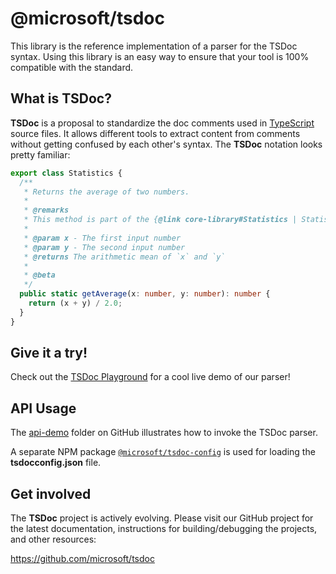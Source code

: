 # @microsoft/tsdoc

This library is the reference implementation of a parser for the TSDoc syntax.  Using this library is an easy way to ensure that your tool is 100% compatible with the standard.


##  What is TSDoc?

**TSDoc** is a proposal to standardize the doc comments used in [TypeScript](http://www.typescriptlang.org/) source files.  It allows different tools to extract content from comments without getting confused by each other's syntax.   The **TSDoc** notation looks pretty familiar:

```typescript
export class Statistics {
  /**
   * Returns the average of two numbers.
   *
   * @remarks
   * This method is part of the {@link core-library#Statistics | Statistics subsystem}.
   *
   * @param x - The first input number
   * @param y - The second input number
   * @returns The arithmetic mean of `x` and `y`
   *
   * @beta
   */
  public static getAverage(x: number, y: number): number {
    return (x + y) / 2.0;
  }
}
```

## Give it a try!

Check out the [TSDoc Playground](https://microsoft.github.io/tsdoc/) for a cool live demo of our parser!


## API Usage

The [api-demo](https://github.com/microsoft/tsdoc/tree/master/api-demo) folder on GitHub illustrates how
to invoke the TSDoc parser.

A separate NPM package [`@microsoft/tsdoc-config`](https://www.npmjs.com/package/@microsoft/tsdoc)
is used for loading the **tsdocconfig.json** file.


## Get involved

The **TSDoc** project is actively evolving.  Please visit our GitHub project for the latest documentation, instructions for building/debugging the projects, and other resources:

https://github.com/microsoft/tsdoc
